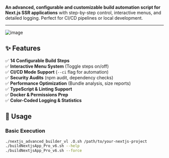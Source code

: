 **An advanced, configurable and customizable build automation script for Next.js SSR applications** with step-by-step control, interactive menus, and detailed logging. Perfect for CI/CD pipelines or local development.

---
![image](https://github.com/user-attachments/assets/9a23d8a7-3f48-4a5a-bb0c-7056eff65214)

## ✨ Features

✅ **14 Configurable Build Steps**  
✅ **Interactive Menu System** (Toggle steps on/off)  
✅ **CI/CD Mode Support** (`--ci` flag for automation)  
✅ **Security Audits** (npm audit, dependency checks)  
✅ **Performance Optimization** (Bundle analysis, size reports)  
✅ **TypeScript & Linting Support**  
✅ **Docker & Permissions Prep**  
✅ **Color-Coded Logging & Statistics**  

## 🚀 Usage

### Basic Execution
```bash
./nextjs_advanced_builder_vl .O.sh /path/to/your-nextjs-project
./buildNextjsApp_Pro_v6.sh --help
./buildNextjsApp_Pro_v6.sh --force

